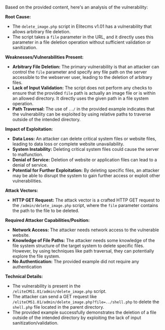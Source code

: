 Based on the provided content, here's an analysis of the vulnerability:

**Root Cause:**

*   The `delete_image.php` script in Elitecms v1.01 has a vulnerability that allows arbitrary file deletion.
*   The script takes a `file` parameter in the URL, and it directly uses this parameter in a file deletion operation without sufficient validation or sanitization.

**Weaknesses/Vulnerabilities Present:**

*   **Arbitrary File Deletion:** The primary vulnerability is that an attacker can control the `file` parameter and specify any file path on the server accessible to the webserver user, leading to the deletion of arbitrary files.
*   **Lack of Input Validation:** The script does not perform any checks to ensure that the provided `file` path is actually an image file or is within an allowed directory. It directly uses the given path in a file system operation.
*   **Path Traversal:** The use of `../` in the provided example indicates that the vulnerability can be exploited by using relative paths to traverse outside of the intended directory.

**Impact of Exploitation:**

*   **Data Loss:** An attacker can delete critical system files or website files, leading to data loss or complete website unavailability.
*   **System Instability:** Deleting critical system files could cause the server to malfunction.
*   **Denial of Service:** Deletion of website or application files can lead to a denial of service.
*   **Potential for Further Exploitation:** By deleting specific files, an attacker may be able to disrupt the system to gain further access or exploit other vulnerabilities.

**Attack Vectors:**

*   **HTTP GET Request:** The attack vector is a crafted HTTP GET request to the `/admin/delete_image.php` script, where the `file` parameter contains the path to the file to be deleted.

**Required Attacker Capabilities/Position:**

*   **Network Access:** The attacker needs network access to the vulnerable website.
*   **Knowledge of File Paths:** The attacker needs some knowledge of the file system structure of the target system to delete specific files. However, by using techniques like path traversal, they can potentially explore the file system.
*  **No Authentication:** The provided example did not require any authentication

**Technical Details:**

*   The vulnerability is present in the `/eliteCMS1.01/admin/delete_image.php` script.
*   The attacker can send a GET request like `/eliteCMS1.01/admin/delete_image.php?file=../shell.php` to delete the `shell.php` file located in the parent directory.
*   The provided example successfully demonstrates the deletion of a file outside of the intended directory by exploiting the lack of input sanitization/validation.